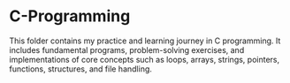 # C-Programming
This folder contains my practice and learning journey in C programming. It includes fundamental programs, problem-solving exercises, and implementations of core concepts such as loops, arrays, strings, pointers, functions, structures, and file handling.
